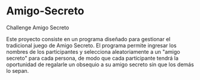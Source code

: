 # Amigo-Secreto
Challenge Amigo Secreto

Este proyecto consiste en un programa diseñado para gestionar el tradicional juego de Amigo Secreto. El programa permite ingresar los nombres de los participantes y selecciona aleatoriamente a un "amigo secreto" para cada persona, de modo que cada participante tendrá la oportunidad de regalarle un obsequio a su amigo secreto sin que los demás lo sepan.
